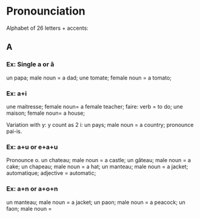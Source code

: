 # Pronounciation

Alphabet of 26 letters + accents:
## A

### Ex: Single a or â
un papa; male noun = a dad;
une tomate; female noun = a tomato;

### Ex: a+i
une maitresse; female noun= a female teacher;
faire: verb = to do;
une maison; female noun= a house;

Variation with y: y count as 2 i:
un pays; male noun = a country;
pronounce pai-is.

### Ex: a+u or e+a+u
Pronounce o.
un chateau; male noun = a castle;
un gâteau; male noun = a cake;
un chapeau; male noun = a hat;
un manteau; male noun = a jacket;
automatique; adjective = automatic;

### Ex: a+n or a+o+n
un manteau; male noun = a jacket;
un paon; male noun = a peacock;
un faon; male noun = 